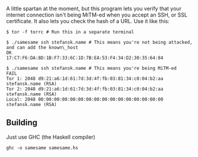 A little spartan at the moment, but this program lets you verify that your internet connection isn't being MiTM-ed when you accept an SSH, or SSL certificate. It also lets you check the hash of a URL. Use it like this:

```shell
$ tor -f torrc # Run this in a separate terminal
```

```shell
$ ./samesame ssh stefansk.name # This means you're not being attacked, and can add the known\_host
OK
17:C7:F6:DA:8D:1B:F7:33:6C:1D:7B:EA:53:F4:34:D2:30:35:64:84
```

```shell
$ ./samesame ssh stefansk.name # This means you're being MiTM-ed
FAIL
Tor 1: 2048 d9:21:a6:1d:61:7d:3d:4f:fb:03:81:34:c0:04:b2:aa stefansk.name (RSA)
Tor 2: 2048 d9:21:a6:1d:61:7d:3d:4f:fb:03:81:34:c0:04:b2:aa stefansk.name (RSA)
Local: 2048 00:00:00:00:00:00:00:00:00:00:00:00:00:00:00:00 stefansk.name (RSA)
```

## Building

Just use GHC (the Haskell compiler)

```shell
ghc -o samesame samesame.hs
```
